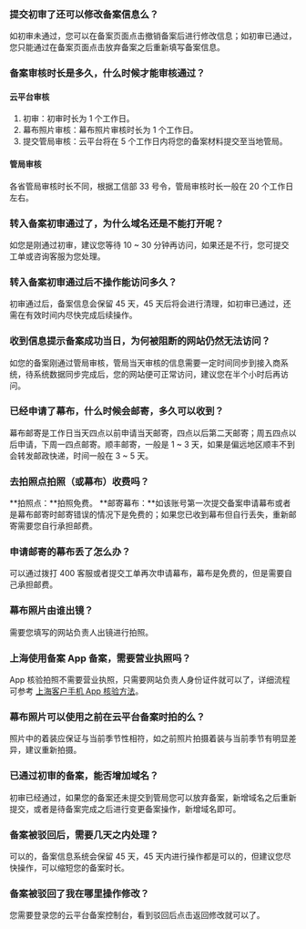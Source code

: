 ### 提交初审了还可以修改备案信息么？

如初审未通过，您可以在备案页面点击撤销备案后进行修改信息；如初审已通过，您只能通过在备案页面点击放弃备案之后重新填写备案信息。

### 备案审核时长是多久，什么时候才能审核通过？
#### 云平台审核
1. 初审：初审时长为 1 个工作日。
2. 幕布照片审核：幕布照片审核时长为 1 个工作日。
3. 提交管局审核：云平台将在 5 个工作日内将您的备案材料提交至当地管局。

#### 管局审核
各省管局审核时长不同，根据工信部 33 号令，管局审核时长一般在 20 个工作日左右。

### 转入备案初审通过了，为什么域名还是不能打开呢？

如您是刚通过初审，建议您等待 10 ~ 30 分钟再访问，如果还是不行，您可提交工单或咨询客服为您处理。

### 转入备案初审通过后不操作能访问多久？

初审通过后，备案信息会保留 45 天，45 天后将会进行清理，如初审已通过，还需在有效时间内尽快完成后续操作。

### 收到信息提示备案成功当日，为何被阻断的网站仍然无法访问？
如您的备案刚通过管局审核，管局当天审核的信息需要一定时间同步到接入商系统，待系统数据同步完成后，您的网站便可正常访问，建议您在半个小时后再访问。

### 已经申请了幕布，什么时候会邮寄，多久可以收到？

幕布邮寄是工作日当天四点以前申请当天邮寄，四点以后第二天邮寄；周五四点以后申请，下周一四点邮寄。顺丰邮寄，一般是 1 ~ 3 天，如果是偏远地区顺丰不到会转发邮政快递，时间一般在 3 ~ 5 天。

### 去拍照点拍照（或幕布）收费吗？

**拍照点：**拍照免费。
**邮寄幕布：**如该账号第一次提交备案申请幕布或者是幕布邮寄时邮寄错误的情况下是免费的；如果您已收到幕布但自行丢失，重新邮寄需要您自行承担邮费。

### 申请邮寄的幕布丢了怎么办？

可以通过拨打 400 客服或者提交工单再次申请幕布，幕布是免费的，但是需要自己承担邮费。

### 幕布照片由谁出镜？

需要您填写的网站负责人出镜进行拍照。

### 上海使用备案 App 备案，需要营业执照吗？

App 核验拍照不需要营业执照，只需要网站负责人身份证件就可以了，详细流程可参考  [上海客户手机 App 核验方法](http://tce.fsphere.cn/document/product/243/9591#11..E4.B8.8A.E6.B5.B7.E5.AE.A2.E6.88.B7.E6.89.8B.E6.9C.BAapp.E6.A0.B8.E9.AA.8C.E6.96.B9.E6.B3.95)。

### 幕布照片可以使用之前在云平台备案时拍的么？

照片中的着装应保证与当前季节性相符，如之前照片拍摄着装与当前季节有明显差异，建议重新拍摄。

### 已通过初审的备案，能否增加域名？

初审已经通过，如果您的备案还未提交到管局您可以放弃备案，新增域名之后重新提交，或者是待备案完成之后进行变更备案操作，新增域名即可。

### 备案被驳回后，需要几天之内处理？

可以的，备案信息系统会保留 45 天，45 天内进行操作都是可以的，但建议您尽快操作，可以缩短您的备案时长。

### 备案被驳回了我在哪里操作修改？

您需要登录您的云平台备案控制台，看到驳回后点击返回修改就可以了。